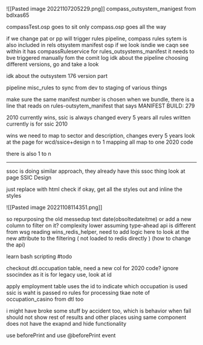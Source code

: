 ![[Pasted image 20221107205229.png]]
compass_outsystem_manigest from bdlxas65

compassTest.osp goes to sit only
compass.osp goes all the way

if we change pat or pp will trigger rules pipeline, compass rules sytem is also included in rels otsystem manifest osp
if we look isndie we caqn see within it has compassRuleservice
for rules_outsystems_manifest it needs to bve triggered manually fom the comit log
idk about the pipeline choosing different versions, go and take a look

idk about the outsystem 176 version part

pipeline misc_rules to sync from dev to staging of various things

make sure the same manifest number is chosen when we bundle, there is a line that reads on rules-outsytem_manifest that says
MANIFEST BUILD: 279

2010 currently wins, ssic is always changed every 5 years
all rules written currently is for ssic 2010

wins we need to map to sector and description, changes every 5 years
look at the page for wcd/ssice+design
n to 1 mapping all map to one 2020 code

there is also 1 to n

---

ssoc is doing similar approach, they already have this ssoc thing
look at page SSIC Design

just replace with html check if okay, get all the styles out and inline the styles

![[Pasted image 20221108114351.png]]


so repurposing the old messedup text date(obsoltedateitme) or add a new column to filter on it?
	complexity lower assuming type-ahead api is different from wsg reading
wins_redis_helper, need to add logic here to look at the new attribute to the filtering
( not loaded to redis directly )
(how to change the api)

learn bash scripting #todo 

checkout dtl.occupation table, need a new col for 2020 code? ignore ssocindex as it is for legacy use, look at id

apply employment table uses the id to indicate which occupation is used
ssic is waht is passed ro rules for processing
tkae note of occupation_casino from dtl too

i might have broke some stuff by accident too, which is behavior when fail should not show rest of results and other places using same component does not have the exapnd and hide functionality

use beforePrint and use @beforePrint event